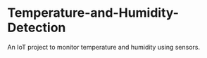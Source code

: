 # Temperature-and-Humidity-Detection
An IoT project to monitor temperature and humidity using sensors.
